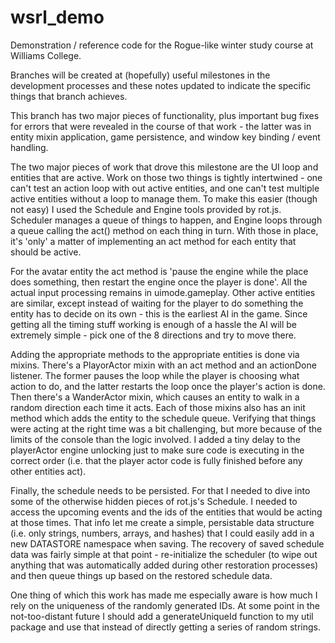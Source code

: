 # wsrl_demo
Demonstration / reference code for the Rogue-like winter study course at Williams College.

Branches will be created at (hopefully) useful milestones in the development processes and these notes updated to indicate the specific things that branch achieves.

This branch has two major pieces of functionality, plus important bug fixes for errors that were revealed in the course of that work - the latter was in entity mixin application, game persistence, and window key binding / event handling.

The two major pieces of work that drove this milestone are the UI loop and entities that are active. Work on those two things is tightly intertwined - one can't test an action loop with out active entities, and one can't test multiple active entities without a loop to manage them. To make this easier (though not easy) I used the Schedule and Engine tools provided by rot.js. Scheduler manages a queue of things to happen, and Engine loops through a queue calling the act() method on each thing in turn. With those in place, it's 'only' a matter of implementing an act method for each entity that should be active.

For the avatar entity the act method is 'pause the engine while the place does something, then restart the engine once the player is done'. All the actual input processing remains in uimode.gameplay. Other active entities are similar, except instead of waiting for the player to do something the entity has to decide on its own - this is the earliest AI in the game. Since getting all the timing stuff working is enough of a hassle the AI will be extremely simple - pick one of the 8 directions and try to move there.

Adding the appropriate methods to the appropriate entities is done via mixins. There's a PlayorActor mixin with an act method and an actionDone listener. The former pauses the loop while the player is choosing what action to do, and the latter restarts the loop once the player's action is done. Then there's a WanderActor mixin, which causes an entity to walk in a random direction each time it acts. Each of those mixins also has an init method which adds the entity to the schedule queue. Verifying that things were acting at the right time was a bit challenging, but more because of the limits of the console than the logic involved. I added a tiny delay to the playerActor engine unlocking just to make sure code is executing in the correct order (i.e. that the player actor code is fully finished before any other entities act).

Finally, the schedule needs to be persisted. For that I needed to dive into some of the otherwise hidden pieces of rot.js's Schedule. I needed to access the upcoming events and the ids of the entities that would be acting at those times. That info let me create a simple, persistable data structure (i.e. only strings, numbers, arrays, and hashes) that I could easily add in a new DATASTORE namespace when saving. The recovery of saved schedule data was fairly simple at that point - re-initialize the scheduler (to wipe out anything that was automatically added during other restoration processes) and then queue things up based on the restored schedule data.

One thing of which this work has made me especially aware is how much I rely on the uniqueness of the randomly generated IDs. At some point in the not-too-distant future I should add a generateUniqueId function to my util package and use that instead of directly getting a series of random strings.
